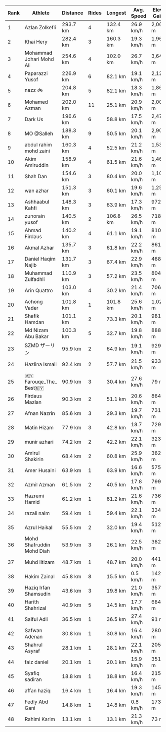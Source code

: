 |Rank|Athlete                  |Distance|Rides|Longest |Avg. Speed|Elev. Gain|
|----|-------------------------|--------|-----|--------|----------|----------|
|1   |Azlan Zolkefli           |293.7 km|4    |132.4 km|26.9 km/h |2,069 m   |
|2   |Khai Hery                |282.4 km|3    |160.3 km|19.3 km/h |1,963 m   |
|3   |Mohammad Johari Mohd Ali |254.6 km|4    |102.0 km|26.7 km/h |3,648 m   |
|4   |Paparazzi Yusof          |226.9 km|6    |82.1 km |19.1 km/h |2,120 m   |
|5   |nazz 🚲                  |204.8 km|5    |82.1 km |18.3 km/h |1,863 m   |
|6   |Mohamed Azman            |202.0 km|11   |25.1 km |20.9 km/h |2,002 m   |
|7   |Dark Us                  |196.6 km|6    |58.8 km |17.5 km/h |2,477 m   |
|8   |MO @Salleh               |188.3 km|9    |50.5 km |20.1 km/h |2,906 m   |
|9   |abdul rahim mohd zaini   |160.3 km|4    |52.5 km |21.2 km/h |1,536 m   |
|10  |Akim Amiruddin           |158.9 km|4    |61.5 km |21.6 km/h |1,461 m   |
|11  |Shah Dan                 |154.6 km|3    |80.4 km |20.0 km/h |1,100 m   |
|12  |wan azhar                |151.3 km|3    |60.1 km |19.6 km/h |1,251 m   |
|13  |Ashhaabul Kahfi          |148.3 km|3    |63.9 km |17.3 km/h |972 m     |
|14  |zunorain yusof           |140.5 km|2    |106.8 km|26.5 km/h |718 m     |
|15  |Ahmad Firdaus            |140.2 km|4    |61.1 km |19.1 km/h |810 m     |
|16  |Akmal Azhar              |135.7 km|3    |61.8 km |22.2 km/h |861 m     |
|17  |Daniel Haqim Najib       |131.7 km|3    |67.4 km |22.9 km/h |468 m     |
|18  |Muhammad Zulfadhli       |110.9 km|3    |57.2 km |23.5 km/h |804 m     |
|19  |Arin Quattro             |103.0 km|4    |30.2 km |21.4 km/h |706 m     |
|20  |Achong Vader             |101.8 km|1    |101.8 km|25.6 km/h |1,025 m   |
|21  |Shafik Hamdan            |101.1 km|2    |73.3 km |20.1 km/h |981 m     |
|22  |Md Nizam Abu Bakar       |100.3 km|5    |32.7 km |19.8 km/h |888 m     |
|23  |SZMD ザーリン                |95.9 km |2    |64.9 km |19.1 km/h |929 m     |
|24  |Hazlina Ismail           |92.4 km |2    |57.7 km |21.5 km/h |933 m     |
|25  |🇲🇾Farouqe_The_ Best🇲🇾|90.9 km |3    |30.4 km |27.6 km/h |79 m      |
|26  |Firdaus Mazlan           |90.3 km |2    |51.1 km |20.6 km/h |864 m     |
|27  |Afnan Nazrin             |85.6 km |3    |29.3 km |19.7 km/h |731 m     |
|28  |Matin Hizam              |77.9 km |3    |42.8 km |18.7 km/h |729 m     |
|29  |munir azhari             |74.2 km |2    |42.2 km |22.1 km/h |323 m     |
|30  |Amirul Shakirin          |68.4 km |2    |60.8 km |25.9 km/h |362 m     |
|31  |Amer Husaini             |63.9 km |1    |63.9 km |16.6 km/h |575 m     |
|32  |Azmil Azman              |61.5 km |2    |40.5 km |17.8 km/h |799 m     |
|33  |Hazremi Hamid            |61.2 km |1    |61.2 km |21.6 km/h |736 m     |
|34  |razali naim              |59.4 km |1    |59.4 km |22.1 km/h |334 m     |
|35  |Azrul Haikal             |55.5 km |2    |32.0 km |19.4 km/h |512 m     |
|36  |Mohd Shafruddin Mohd Diah|53.9 km |3    |26.1 km |22.5 km/h |382 m     |
|37  |Muhd Iltizam             |48.7 km |1    |48.7 km |20.0 km/h |441 m     |
|38  |Hakim Zainal             |45.8 km |8    |15.5 km |0.5 km/h  |142 m     |
|39  |Haziq Irfan Shamsudin    |43.6 km |3    |19.8 km |21.0 km/h |357 m     |
|40  |Harith Shahrizal         |40.9 km |5    |14.5 km |17.7 km/h |684 m     |
|41  |Saiful Adli              |36.5 km |1    |36.5 km |27.4 km/h |91 m      |
|42  |Safwan Adenan            |30.8 km |1    |30.8 km |16.4 km/h |280 m     |
|43  |Shahrul Asyraf           |28.1 km |1    |28.1 km |22.1 km/h |205 m     |
|44  |faiz daniel              |20.1 km |1    |20.1 km |15.9 km/h |351 m     |
|45  |Syafiq sadiran           |18.8 km |1    |18.8 km |16.4 km/h |215 m     |
|46  |affan haziq              |16.4 km |1    |16.4 km |19.3 km/h |145 m     |
|47  |Fedly Abd Gani           |14.8 km |1    |14.8 km |0.8 km/h  |173 m     |
|48  |Rahimi Karim             |13.1 km |1    |13.1 km |21.3 km/h |73 m      |
